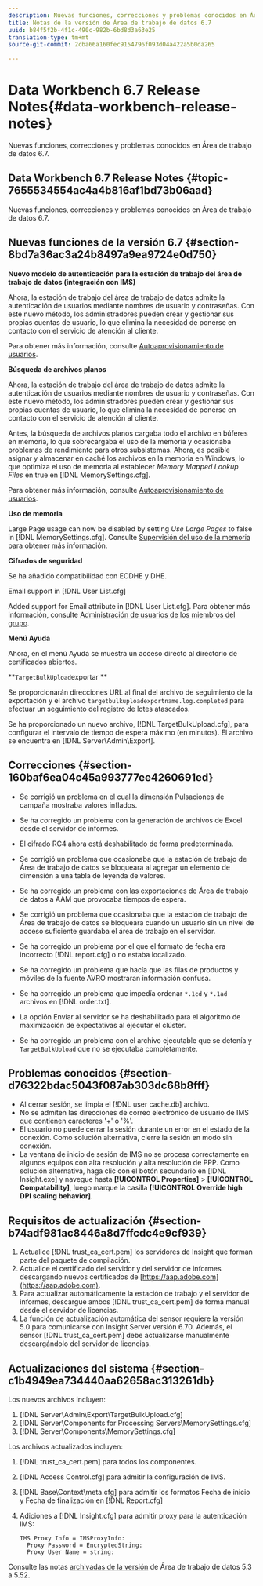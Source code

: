 ```yaml
---
description: Nuevas funciones, correcciones y problemas conocidos en Área de trabajo de datos 6.7.
title: Notas de la versión de Área de trabajo de datos 6.7
uuid: b84f5f2b-4f1c-490c-982b-6bd8d3a63e25
translation-type: tm+mt
source-git-commit: 2cba66a160fec9154796f093d04a422a5b0da265

---
```



# Data Workbench 6.7 Release Notes{#data-workbench-release-notes}

Nuevas funciones, correcciones y problemas conocidos en Área de trabajo de datos 6.7.

## Data Workbench 6.7 Release Notes {#topic-7655534554ac4a4b816af1bd73b06aad}

Nuevas funciones, correcciones y problemas conocidos en Área de trabajo de datos 6.7.

## Nuevas funciones de la versión 6.7 {#section-8bd7a36ac3a24b8497a9ea9724e0d750}

**Nuevo modelo de autenticación para la estación de trabajo del área de trabajo de datos (integración con IMS)**

Ahora, la estación de trabajo del área de trabajo de datos admite la autenticación de usuarios mediante nombres de usuario y contraseñas. Con este nuevo método, los administradores pueden crear y gestionar sus propias cuentas de usuario, lo que elimina la necesidad de ponerse en contacto con el servicio de atención al cliente.

Para obtener más información, consulte [Autoaprovisionamiento de usuarios](https://docs.adobe.com/content/help/en/data-workbench/using/client/c-self-provisioning-users.html).

**Búsqueda de archivos planos**

Ahora, la estación de trabajo del área de trabajo de datos admite la autenticación de usuarios mediante nombres de usuario y contraseñas. Con este nuevo método, los administradores pueden crear y gestionar sus propias cuentas de usuario, lo que elimina la necesidad de ponerse en contacto con el servicio de atención al cliente.

Antes, la búsqueda de archivos planos cargaba todo el archivo en búferes en memoria, lo que sobrecargaba el uso de la memoria y ocasionaba problemas de rendimiento para otros subsistemas. Ahora, es posible asignar y almacenar en caché los archivos en la memoria en Windows, lo que optimiza el uso de memoria al establecer *Memory Mapped Lookup Files* en true en [!DNL MemorySettings.cfg].

Para obtener más información, consulte [Autoaprovisionamiento de usuarios](https://docs.adobe.com/content/help/en/data-workbench/using/client/c-self-provisioning-users.html).

**Uso de memoria**

Large Page usage can now be disabled by setting *Use Large Pages* to false in [!DNL MemorySettings.cfg]. Consulte [Supervisión del uso de la memoria](https://docs.adobe.com/content/help/en/data-workbench/using/server-admin-install/admin-dwb-server/t-mntr-mry-usg.html) para obtener más información.

**Cifrados de seguridad**

Se ha añadido compatibilidad con ECDHE y DHE.

Email support in [!DNL User List.cfg]

Added support for Email attribute in [!DNL User List.cfg]. Para obtener más información, consulte [Administración de usuarios de los miembros del grupo](https://docs.adobe.com/help/en/data-workbench/using/server-admin-install/admin-dwb-server/access-control/dwb-self-admin-member-access.html).

**Menú Ayuda**

Ahora, en el menú Ayuda se muestra un acceso directo al directorio de certificados abiertos.

**`TargetBulkUpload`exportar **

Se proporcionarán direcciones URL al final del archivo de seguimiento de la exportación y el archivo `targetbulkuploadexportname.log.completed` para efectuar un seguimiento del registro de lotes atascados.

Se ha proporcionado un nuevo archivo, [!DNL TargetBulkUpload.cfg], para configurar el intervalo de tiempo de espera máximo (en minutos). El archivo se encuentra en [!DNL Server\Admin\Export\].

## Correcciones {#section-160baf6ea04c45a993777ee4260691ed}

* Se corrigió un problema en el cual la dimensión Pulsaciones de campaña mostraba valores inflados.
* Se ha corregido un problema con la generación de archivos de Excel desde el servidor de informes.
* El cifrado RC4 ahora está deshabilitado de forma predeterminada.
* Se corrigió un problema que ocasionaba que la estación de trabajo de Área de trabajo de datos se bloqueara al agregar un elemento de dimensión a una tabla de leyenda de valores.
* Se ha corregido un problema con las exportaciones de Área de trabajo de datos a AAM que provocaba tiempos de espera.
* Se corrigió un problema que ocasionaba que la estación de trabajo de Área de trabajo de datos se bloqueara cuando un usuario sin un nivel de acceso suficiente guardaba el área de trabajo en el servidor.
* Se ha corregido un problema por el que el formato de fecha era incorrecto [!DNL report.cfg] o no estaba localizado.
* Se ha corregido un problema que hacía que las filas de productos y móviles de la fuente AVRO mostraran información confusa.
* Se ha corregido un problema que impedía ordenar `*.1cd` y `*.1ad` archivos en [!DNL order.txt].

* La opción Enviar al servidor se ha deshabilitado para el algoritmo de maximización de expectativas al ejecutar el clúster.
* Se ha corregido un problema con el archivo ejecutable que se detenía y `TargetBulkUpload` que no se ejecutaba completamente.

## Problemas conocidos {#section-d76322bdac5043f087ab303dc68b8fff}

* Al cerrar sesión, se limpia el [!DNL user cache.db] archivo.
* No se admiten las direcciones de correo electrónico de usuario de IMS que contienen caracteres &#39;+&#39; o &#39;%&#39;.
* El usuario no puede cerrar la sesión durante un error en el estado de la conexión. Como solución alternativa, cierre la sesión en modo sin conexión.
* La ventana de inicio de sesión de IMS no se procesa correctamente en algunos equipos con alta resolución y alta resolución de PPP. Como solución alternativa, haga clic con el botón secundario en [!DNL Insight.exe] y navegue hasta **[!UICONTROL Properties]** > **[!UICONTROL Compatability]**, luego marque la casilla **[!UICONTROL Override high DPI scaling behavior]**.

## Requisitos de actualización {#section-b74adf981ac8446a8d7ffcdc4e9cf939}

1. Actualice [!DNL trust_ca_cert.pem] los servidores de Insight que forman parte del paquete de compilación.
1. Actualice el certificado del servidor y del servidor de informes descargando nuevos certificados de [https://aap.adobe.com](https://aap.adobe.com).
1. Para actualizar automáticamente la estación de trabajo y el servidor de informes, descargue ambos [!DNL trust_ca_cert.pem] de forma manual desde el servidor de licencias.
1. La función de actualización automática del sensor requiere la versión 5.0 para comunicarse con Insight Server versión 6.70. Además, el sensor [!DNL trust_ca_cert.pem] debe actualizarse manualmente descargándolo del servidor de licencias.

## Actualizaciones del sistema {#section-c1b4949ea734440aa62658ac313261db}

Los nuevos archivos incluyen:

1. [!DNL Server\Admin\Export\TargetBulkUpload.cfg]
1. [!DNL Server\Components for Processing Servers\MemorySettings.cfg]
1. [!DNL Server\Components\MemorySettings.cfg]

Los archivos actualizados incluyen:

1. [!DNL trust_ca_cert.pem] para todos los componentes.
1. [!DNL Access Control.cfg] para admitir la configuración de IMS.
1. [!DNL Base\Context\meta.cfg] para admitir los formatos Fecha de inicio y Fecha de finalización en [!DNL Report.cfg]

1. Adiciones a [!DNL Insight.cfg] para admitir proxy para la autenticación IMS:

   ```
   IMS Proxy Info = IMSProxyInfo: 
     Proxy Password = EncryptedString:
     Proxy User Name = string:
   ```

Consulte las notas [archivadas de la versión](https://docs.adobe.com/content/help/en/data-workbench/using/release-notes/release-notes.html) de Área de trabajo de datos 5.3 a 5.52.

